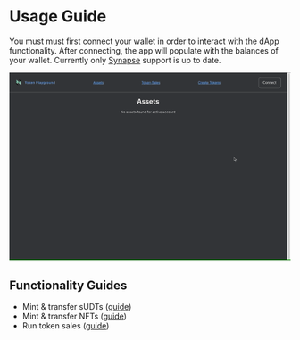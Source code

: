 # Usage Guide
You must must first connect your wallet in order to interact with the dApp functionality. After connecting, the app will populate with the balances of your wallet. Currently only [Synapse](https://github.com/rebase-network/synapse-extension) support is up to date.

![Connect Wallet](./images/connect-wallet.gif)

## Functionality Guides
* Mint & transfer sUDTs ([guide](./sudt.md))
* Mint & transfer NFTs ([guide](./nft.md))
* Run token sales ([guide](./token-sale.md))
